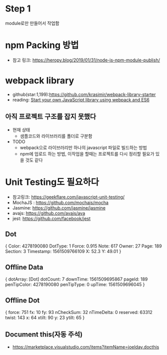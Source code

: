 # Step 1
module로만 만들어서 작업함

# npm Packing 방법
* 참고 링크: https://heropy.blog/2019/01/31/node-js-npm-module-publish/

# webpack library
* github(star:1,199):https://github.com/krasimir/webpack-library-starter
* reading: [Start your own JavaScript library using webpack and ES6](http://krasimirtsonev.com/blog/article/javascript-library-starter-using-webpack-es6)

## 아직 프로젝트 구조를 잡지 못했다
* 현재 상태
  * 샘플코드와 라이브러리를 폴더로 구분함
* TODO
  * webpack으로 라이브러리만 하나의 javascript 파일로 빌드하는 방법
  * npm에 업로드 하는 방법, 이작업을 할때는 프로젝트를 다시 정리할 필요가 있을 것도 같다

# Unit Testing도 필요하다
* 참고링크: https://geekflare.com/javascript-unit-testing/
* MochaJS : https://github.com/mochajs/mocha
* Jasmine: https://github.com/jasmine/jasmine
* avajs: https://github.com/avajs/ava
* jest: https://github.com/facebook/jest


## Dot 
{
  Color: 4278190080
  DotType: 1
  Force: 0.915
  Note: 617
  Owner: 27
  Page: 189
  Section: 3
  Timestamp: 1561509766109
  X: 52.3
  Y: 49.01
}

## Offline Data
{ 
  dotArray: [Dot]
  dotCount: 7
  downTime: 1561509695867
  pageId: 189
  penTipColor: 4278190080
  penTipType: 0
  upTime: 1561509696045
}
## Offline Dot
{
  force: 751
  fx: 10
  fy: 93
  nCheckSum: 32
  nTimeDelta: 0
  reserved: 63312
  twist: 143
  x: 64
  xtilt: 90
  y: 23
  ytilt: 65
}

## Document this(자동 주석) 
* https://marketplace.visualstudio.com/items?itemName=joelday.docthis